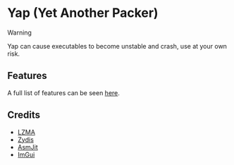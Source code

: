 # Yap (Yet Another Packer)

> [!WARNING]
> Yap can cause executables to become unstable and crash, use at your own risk.


## Features

A full list of features can be seen [here](Features.md).


## Credits

- [LZMA](https://www.7-zip.org/sdk.html)
- [Zydis](https://github.com/zyantific/zydis)
- [AsmJit](https://asmjit.com/)
- [ImGui](https://github.com/ocornut/imgui)